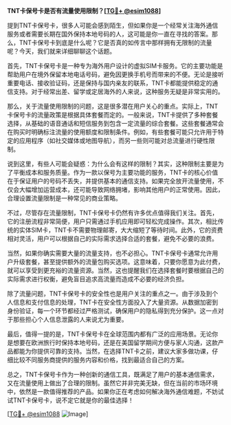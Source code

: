 **TNT卡保号卡是否有流量使用限制？[[TG💪+ @esim1088](https://t.me/s/esim1088)]**

提到TNT卡保号卡，很多人可能会感到陌生，但如果你是一个经常关注海外通信服务或者需要长期在国外保持本地号码的人，这可能是你一直在寻找的答案。那么，TNT卡保号卡到底是什么呢？它是否真的如传言中那样拥有无限制的流量呢？今天，我们就来详细聊聊这个话题。

首先，TNT卡保号卡是一种专为海外用户设计的虚拟SIM卡服务。它的主要功能是帮助用户在境外保留本地电话号码，避免因更换手机号而带来的不便。无论是接听重要电话、接收验证码，还是保持与国内亲友的联系，TNT卡都能提供稳定的通信支持。对于经常出差、留学或定居海外的人来说，这种服务无疑是非常实用的。

那么，关于流量使用限制的问题，这是很多潜在用户关心的重点。实际上，TNT卡保号卡的流量政策是根据具体套餐而定的。一般来说，TNT卡提供了多种套餐选择，从基础的语音通话和短信服务到包含一定流量的综合套餐。这些套餐通常会在购买时明确标注流量的使用额度和限制条件。例如，有些套餐可能只允许用于特定的应用程序（如社交媒体或地图导航），而另一些则可能对总流量进行硬性限制。

说到这里，有些人可能会疑惑：为什么会有这样的限制？其实，这种限制主要是为了平衡成本和服务质量。作为一款以保号为主要功能的服务，TNT卡的核心价值在于保证用户的号码不丢失，并提供基本的通信支持。如果完全放开流量使用，不仅会大幅增加运营成本，还可能导致网络拥堵，影响其他用户的正常使用。因此，合理设置流量限制是一种常见的商业策略。

不过，尽管存在流量限制，TNT卡保号卡仍然有许多优点值得我们关注。首先，它的注册流程非常简便，用户只需通过手机应用即可轻松完成操作。其次，相比传统的实体SIM卡，TNT卡不需要物理邮寄，大大缩短了等待时间。此外，它的资费相对灵活，用户可以根据自己的实际需求选择合适的套餐，避免不必要的浪费。

当然，如果你确实需要大量的流量支持，也不必担心。TNT卡保号卡通常允许用户升级套餐，甚至提供额外的流量包购买选项。这意味着，只要你愿意为此付费，就可以享受到更充裕的流量资源。当然，这也提醒我们在选择套餐时要根据自己的实际需求进行权衡，避免盲目追求高流量而造成不必要的经济负担。

除了流量问题，TNT卡保号卡的安全性也是用户关注的重点之一。由于涉及到个人信息和支付信息的处理，TNT卡在安全性方面投入了大量资源。从数据加密到身份验证，每一个环节都经过严格测试，确保用户的隐私得到充分保护。这一点对于那些担心个人信息泄露的人来说尤为重要。

最后，值得一提的是，TNT卡保号卡在全球范围内都有广泛的应用场景。无论你是想要在欧洲旅行时保持本地号码，还是在美国留学期间方便与家人沟通，这款产品都能为你提供可靠的支持。当然，在选择TNT卡之前，建议大家多做功课，仔细比较不同服务商提供的服务内容和价格，找到最适合自己的方案。

总之，TNT卡保号卡作为一种创新的通信工具，既满足了用户的基本通信需求，又在流量使用上做出了合理的限制。虽然它并非完美无缺，但在当前的市场环境中，依然是一款值得推荐的产品。如果你正在考虑如何解决海外通信难题，不妨试试TNT卡保号卡，说不定它就是你的最佳选择！

[[TG💪+ @esim1088](https://t.me/s/esim1088) ![Image](https://i.postimg.cc/4NQfJmqS/Snipaste-2025-05-13-00-14-12.png)]